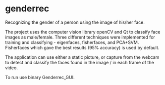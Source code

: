 genderrec
=========

Recognizing the gender of a person using the image of his/her face.

The project uses the computer vision library openCV and Qt to classify face images as male/female. Three different techniques were implemented for training and classifying - eigenfaces, fisherfaces, and PCA+SVM. Fisherfaces which gave the best results (95% accuracy) is used by default.

The application can use either a static picture, or capture from the webcam to detect and classify the faces found in the image / in each frame of the video.

To run use binary Genderrec_GUI.
